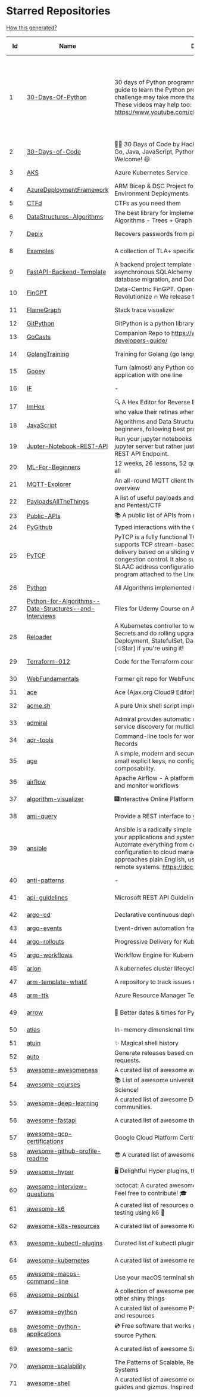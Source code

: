 # Starred Repositories  
[How this generated?](../master/USAGE.md)  
  
| Id 			| Name			| Description | Star Counts | Topics/Tags   | Last Updated 	|  
| ----------- | ----------- 	| ----------- | ----------- | ----------- 	| -----------   |  
|1|[30-Days-Of-Python](https://github.com/Asabeneh/30-Days-Of-Python.git)|30 days of Python programming challenge is a step-by-step guide to learn the Python programming language in 30 days. This challenge may take more than100 days, follow your own pace.  These videos may help too: https://www.youtube.com/channel/UC7PNRuno1rzYPb1xLa4yktw|26192|30-days-of-python, python, flask, github, heroku, matplotlib, mongodb, numpy, pandas, python3|8-7-2023|  
|2|[30-Days-of-Code](https://github.com/xeoneux/30-Days-of-Code.git)|👨‍💻 30 Days of Code by HackerRank Solutions in C, C++, C#, F#, Go, Java, JavaScript, Python, Ruby, Swift & TypeScript. PRs Welcome! 😄|892||17-8-2022|  
|3|[AKS](https://github.com/Azure/AKS.git)|Azure Kubernetes Service|1818||13-9-2023|  
|4|[AzureDeploymentFramework](https://github.com/brwilkinson/AzureDeploymentFramework.git)|ARM Bicep & DSC Project for Azure Infrastructure and App Environment Deployments.|123||21-7-2023|  
|5|[CTFd](https://github.com/CTFd/CTFd.git)|CTFs as you need them|4883|||  
|6|[DataStructures-Algorithms](https://github.com/rachitiitr/DataStructures-Algorithms.git)|The best library for implementation of all Data Structures and Algorithms - Trees + Graph Algorithms too!|2579||13-6-2021|  
|7|[Depix](https://github.com/spipm/Depix.git)|Recovers passwords from pixelized screenshots|24455||17-5-2023|  
|8|[Examples](https://github.com/tlaplus/Examples.git)|A collection of TLA+ specifications of varying complexities|1137||6-9-2023|  
|9|[FastAPI-Backend-Template](https://github.com/Aeternalis-Ingenium/FastAPI-Backend-Template.git)|A backend project template with FastAPI, PostgreSQL with asynchronous SQLAlchemy 2.0, Alembic for asynchronous database migration, and Docker.|434||8-8-2023|  
|10|[FinGPT](https://github.com/AI4Finance-Foundation/FinGPT.git)|Data-Centric FinGPT.  Open-source for open finance!  Revolutionize 🔥    We release the trained model on HuggingFace.|8464||17-9-2023|  
|11|[FlameGraph](https://github.com/brendangregg/FlameGraph.git)|Stack trace visualizer|15290||18-9-2022|  
|12|[GitPython](https://github.com/gitpython-developers/GitPython.git)|GitPython is a python library used to interact with Git repositories.|4073|||  
|13|[GoCasts](https://github.com/StephenGrider/GoCasts.git)|Companion Repo to https://www.udemy.com/go-the-complete-developers-guide/|2009||25-8-2017|  
|14|[GolangTraining](https://github.com/GoesToEleven/GolangTraining.git)|Training for Golang (go language)|9195||28-8-2023|  
|15|[Gooey](https://github.com/chriskiehl/Gooey.git)|Turn (almost) any Python command line program into a full GUI application with one line|17835|||  
|16|[IF](https://github.com/deep-floyd/IF.git)|-|7107||2-6-2023|  
|17|[ImHex](https://github.com/WerWolv/ImHex.git)|🔍 A Hex Editor for Reverse Engineers, Programmers and people who value their retinas when working at 3 AM.|29993||16-9-2023|  
|18|[JavaScript](https://github.com/TheAlgorithms/JavaScript.git)|Algorithms and Data Structures implemented in JavaScript for beginners, following best practices.|27878|||  
|19|[Jupter-Notebook-REST-API](https://github.com/Invictify/Jupter-Notebook-REST-API.git)|Run your jupyter notebooks as a REST API endpoint. This isn't a jupyter server but rather just a way to run your notebooks as a REST API Endpoint.|70||31-3-2020|  
|20|[ML-For-Beginners](https://github.com/microsoft/ML-For-Beginners.git)|12 weeks, 26 lessons, 52 quizzes, classic Machine Learning for all|53552||10-7-2023|  
|21|[MQTT-Explorer](https://github.com/thomasnordquist/MQTT-Explorer.git)|An all-round MQTT client that provides a structured topic overview|2473||27-2-2022|  
|22|[PayloadsAllTheThings](https://github.com/swisskyrepo/PayloadsAllTheThings.git)|A list of useful payloads and bypass for Web Application Security and Pentest/CTF|50618|||  
|23|[Public-APIs](https://github.com/n0shake/Public-APIs.git)|📚 A public list of APIs from round the web.|20182|||  
|24|[PyGithub](https://github.com/PyGithub/PyGithub.git)|Typed interactions with the GitHub API v3|6256|||  
|25|[PyTCP](https://github.com/ccie18643/PyTCP.git)|PyTCP is a fully functional TCP/IP stack written in Python. It supports TCP stream-based transport with reliable packet delivery based on a sliding window mechanism and basic congestion control. It also supports IPv6/ICMPv6 protocols with SLAAC address configuration. It operates as a user space program attached to the Linux TAP interface.|304|||  
|26|[Python](https://github.com/TheAlgorithms/Python.git)|All Algorithms implemented in Python|168892||16-9-2023|  
|27|[Python-for-Algorithms--Data-Structures--and-Interviews](https://github.com/jmportilla/Python-for-Algorithms--Data-Structures--and-Interviews.git)|Files for Udemy Course on Algorithms and Data Structures|2349|||  
|28|[Reloader](https://github.com/stakater/Reloader.git)|A Kubernetes controller to watch changes in ConfigMap and Secrets and do rolling upgrades on Pods with their associated Deployment, StatefulSet, DaemonSet and DeploymentConfig – [✩Star] if you're using it!|5685||6-9-2023|  
|29|[Terraform-012](https://github.com/addamstj/Terraform-012.git)|Code for the Terraform course|111||6-7-2020|  
|30|[WebFundamentals](https://github.com/google/WebFundamentals.git)|Former git repo for WebFundamentals on developers.google.com|13845||10-8-2022|  
|31|[ace](https://github.com/ajaxorg/ace.git)|Ace (Ajax.org Cloud9 Editor)|25927|||  
|32|[acme.sh](https://github.com/acmesh-official/acme.sh.git)|A pure Unix shell script implementing ACME client protocol|33131||2-9-2023|  
|33|[admiral](https://github.com/istio-ecosystem/admiral.git)|Admiral provides automatic configuration generation, syncing and service discovery for multicluster Istio service mesh|526||8-5-2023|  
|34|[adr-tools](https://github.com/npryce/adr-tools.git)|Command-line tools for working with Architecture Decision Records|4075|||  
|35|[age](https://github.com/FiloSottile/age.git)|A simple, modern and secure encryption tool (and Go library) with small explicit keys, no config options, and UNIX-style composability.|14059||7-8-2023|  
|36|[airflow](https://github.com/apache/airflow.git)|Apache Airflow - A platform to programmatically author, schedule, and monitor workflows|31732||19-9-2023|  
|37|[algorithm-visualizer](https://github.com/algorithm-visualizer/algorithm-visualizer.git)|:fireworks:Interactive Online Platform that Visualizes Algorithms from Code|44301||13-4-2022|  
|38|[ami-query](https://github.com/intuit/ami-query.git)|Provide a REST interface to your organization's AMIs|39||31-8-2020|  
|39|[ansible](https://github.com/ansible/ansible.git)|Ansible is a radically simple IT automation platform that makes your applications and systems easier to deploy and maintain. Automate everything from code deployment to network configuration to cloud management, in a language that approaches plain English, using SSH, with no agents to install on remote systems. https://docs.ansible.com.|58577|||  
|40|[anti-patterns](https://github.com/tonybaloney/anti-patterns.git)|-|151||15-7-2022|  
|41|[api-guidelines](https://github.com/microsoft/api-guidelines.git)|Microsoft REST API Guidelines|21818||13-9-2023|  
|42|[argo-cd](https://github.com/argoproj/argo-cd.git)|Declarative continuous deployment for Kubernetes.|14098||19-9-2023|  
|43|[argo-events](https://github.com/argoproj/argo-events.git)|Event-driven automation framework|2076|||  
|44|[argo-rollouts](https://github.com/argoproj/argo-rollouts.git)|Progressive Delivery for Kubernetes|2228||14-9-2023|  
|45|[argo-workflows](https://github.com/argoproj/argo-workflows.git)|Workflow Engine for Kubernetes|13438|||  
|46|[arlon](https://github.com/arlonproj/arlon.git)|A kubernetes cluster lifecycle management and configuration tool|121||19-9-2023|  
|47|[arm-template-whatif](https://github.com/Azure/arm-template-whatif.git)|A repository to track issues related to what-if noise suppression|79|||  
|48|[arm-ttk](https://github.com/Azure/arm-ttk.git)|Azure Resource Manager Template Toolkit|402||28-7-2023|  
|49|[arrow](https://github.com/arrow-py/arrow.git)|🏹 Better dates & times for Python|8365||12-9-2023|  
|50|[atlas](https://github.com/Netflix/atlas.git)|In-memory dimensional time series database.|3331||18-9-2023|  
|51|[atuin](https://github.com/atuinsh/atuin.git)|✨ Magical shell history|11518|||  
|52|[auto](https://github.com/intuit/auto.git)|Generate releases based on semantic version labels on pull requests.|2080||10-9-2023|  
|53|[awesome-awesomeness](https://github.com/bayandin/awesome-awesomeness.git)|A curated list of awesome awesomeness|30578|||  
|54|[awesome-courses](https://github.com/prakhar1989/awesome-courses.git)|:books: List of awesome university courses for learning Computer Science!|49210||12-11-2022|  
|55|[awesome-deep-learning](https://github.com/ChristosChristofidis/awesome-deep-learning.git)|A curated list of awesome Deep Learning tutorials, projects and communities.|21584|||  
|56|[awesome-fastapi](https://github.com/mjhea0/awesome-fastapi.git)|A curated list of awesome things related to FastAPI|6345||11-8-2023|  
|57|[awesome-gcp-certifications](https://github.com/sathishvj/awesome-gcp-certifications.git)|Google Cloud Platform Certification resources.|3535||16-6-2023|  
|58|[awesome-github-profile-readme](https://github.com/abhisheknaiidu/awesome-github-profile-readme.git)|😎 A curated list of awesome GitHub Profile READMEs 📝|19510||9-10-2022|  
|59|[awesome-hyper](https://github.com/bnb/awesome-hyper.git)|🖥 Delightful Hyper plugins, themes, and resources|10388||13-7-2021|  
|60|[awesome-interview-questions](https://github.com/DopplerHQ/awesome-interview-questions.git)|:octocat: A curated awesome list of lists of interview questions. Feel free to contribute! :mortar_board: |57458|||  
|61|[awesome-k6](https://github.com/grafana/awesome-k6.git)|A curated list of resources on automated load- and performance testing using k6 🗻|432||24-4-2023|  
|62|[awesome-k8s-resources](https://github.com/tomhuang12/awesome-k8s-resources.git)|A curated list of awesome Kubernetes tools and resources.|2638||5-7-2023|  
|63|[awesome-kubectl-plugins](https://github.com/ishantanu/awesome-kubectl-plugins.git)|Curated list of kubectl plugins|798||15-2-2023|  
|64|[awesome-kubernetes](https://github.com/nubenetes/awesome-kubernetes.git)|A curated list of awesome references collected since 2018.|543||1-5-2023|  
|65|[awesome-macos-command-line](https://github.com/herrbischoff/awesome-macos-command-line.git)|Use your macOS terminal shell to do awesome things.|27816|||  
|66|[awesome-pentest](https://github.com/enaqx/awesome-pentest.git)|A collection of awesome penetration testing resources, tools and other shiny things|19203|||  
|67|[awesome-python](https://github.com/vinta/awesome-python.git)|A curated list of awesome Python frameworks, libraries, software and resources|181115||13-7-2023|  
|68|[awesome-python-applications](https://github.com/mahmoud/awesome-python-applications.git)|💿 Free software that works great, and also happens to be open-source Python. |14808||31-3-2023|  
|69|[awesome-sanic](https://github.com/mekicha/awesome-sanic.git)|A curated list of awesome Sanic resources and extensions|703||9-5-2023|  
|70|[awesome-scalability](https://github.com/binhnguyennus/awesome-scalability.git)|The Patterns of Scalable, Reliable, and Performant Large-Scale Systems|48370||14-9-2023|  
|71|[awesome-shell](https://github.com/alebcay/awesome-shell.git)|A curated list of awesome command-line frameworks, toolkits, guides and gizmos. Inspired by awesome-php.|28528|||  
|72|[awesome-sre](https://github.com/dastergon/awesome-sre.git)|A curated list of Site Reliability and Production Engineering resources.|10472|site-reliability-engineering, production, availability, monitoring, post-mortem, reliability-engineering, capacity-planning, service-level-agreement, scalability, reliability, alerting, on-call, site-reliability, postmortem, incident-response, sre, awesome, awesome-list, devops, list|8-10-2022|  
|73|[awesome-vscode](https://github.com/viatsko/awesome-vscode.git)|🎨 A curated list of delightful VS Code packages and resources.|23087|||  
|74|[awless](https://github.com/wallix/awless.git)|A Mighty CLI for AWS|4938||10-12-2018|  
|75|[aws-cdk](https://github.com/aws/aws-cdk.git)|The AWS Cloud Development Kit is a framework for defining cloud infrastructure in code|10588||19-9-2023|  
|76|[aws-cdk-examples](https://github.com/aws-samples/aws-cdk-examples.git)|Example projects using the AWS CDK|4385||1-9-2023|  
|77|[aws-cli](https://github.com/aws/aws-cli.git)|Universal Command Line Interface for Amazon Web Services|14276|||  
|78|[aws-cloudformation-user-guide](https://github.com/awsdocs/aws-cloudformation-user-guide.git)|The open source version of the AWS CloudFormation User Guide|757||11-9-2023|  
|79|[aws-eks-best-practices](https://github.com/aws/aws-eks-best-practices.git)|A best practices guide for day 2 operations, including operational excellence, security, reliability, performance efficiency, and cost optimization.|1611||15-9-2023|  
|80|[aws-eks-kubernetes-masterclass](https://github.com/stacksimplify/aws-eks-kubernetes-masterclass.git)|AWS EKS Kubernetes - Masterclass   DevOps, Microservices|984||1-5-2023|  
|81|[aws-load-balancer-controller](https://github.com/kubernetes-sigs/aws-load-balancer-controller.git)|A Kubernetes controller for Elastic Load Balancers|3528||19-9-2023|  
|82|[azure-cli](https://github.com/Azure/azure-cli.git)|Azure Command-Line Interface|3691||19-9-2023|  
|83|[azure-docs-bicep-samples](https://github.com/Azure/azure-docs-bicep-samples.git)|-|56|||  
|84|[azure-functions-host](https://github.com/Azure/azure-functions-host.git)|The host/runtime that powers Azure Functions|1866||18-9-2023|  
|85|[azure-powershell](https://github.com/Azure/azure-powershell.git)|Microsoft Azure PowerShell|3796||19-9-2023|  
|86|[azure-quickstart-templates](https://github.com/Azure/azure-quickstart-templates.git)|Azure Quickstart Templates|13175||18-9-2023|  
|87|[azure-sdk-for-python](https://github.com/Azure/azure-sdk-for-python.git)|This repository is for active development of the Azure SDK for Python. For consumers of the SDK we recommend visiting our public developer docs at https://docs.microsoft.com/python/azure/ or our versioned developer docs at https://azure.github.io/azure-sdk-for-python. |3822||19-9-2023|  
|88|[azure4everyone-samples](https://github.com/MarczakIO/azure4everyone-samples.git)|-|234||12-2-2022|  
|89|[backstage](https://github.com/backstage/backstage.git)|Backstage is an open platform for building developer portals|23236||19-9-2023|  
|90|[badges](https://github.com/Naereen/badges.git)|:pencil: Markdown code for lots of small badges :ribbon: :pushpin: (shields.io, forthebadge.com etc) :sunglasses:. Contributions are welcome! Please add yours!|3995||29-5-2023|  
|91|[bat](https://github.com/sharkdp/bat.git)|A cat(1) clone with wings.|42970||14-9-2023|  
|92|[bcc](https://github.com/iovisor/bcc.git)|BCC - Tools for BPF-based Linux IO analysis, networking, monitoring, and more|17980|||  
|93|[behave](https://github.com/behave/behave.git)|BDD, Python style.|2940|||  
|94|[benten](https://github.com/intuit/benten.git)|Chatbot Development Framework (with Slack integration for Jira and Jenkins)|132||31-3-2021|  
|95|[black](https://github.com/psf/black.git)|The uncompromising Python code formatter|33579|||  
|96|[blackfriday](https://github.com/russross/blackfriday.git)|Blackfriday: a markdown processor for Go|5223||27-10-2020|  
|97|[blockly](https://github.com/google/blockly.git)|The web-based visual programming editor.|11548||19-9-2023|  
|98|[bokeh](https://github.com/bokeh/bokeh.git)|Interactive Data Visualization in the browser, from  Python|17941|||  
|99|[boulder](https://github.com/letsencrypt/boulder.git)|An ACME-based certificate authority, written in Go. |4753||18-9-2023|  
|100|[boundary](https://github.com/hashicorp/boundary.git)|Boundary enables identity-based access management for dynamic infrastructure. |3676||17-9-2023|  
|101|[brackets](https://github.com/adobe/brackets.git)|An open source code editor for the web, written in JavaScript, HTML and CSS.|33385||18-3-2021|  
|102|[brooklin](https://github.com/linkedin/brooklin.git)|An extensible distributed system for reliable nearline data streaming at scale|849||29-8-2023|  
|103|[brotli](https://github.com/google/brotli.git)|Brotli compression format|12520||19-9-2023|  
|104|[caddy](https://github.com/caddyserver/caddy.git)|Fast and extensible multi-platform HTTP/1-2-3 web server with automatic HTTPS|49755||16-9-2023|  
|105|[cdk8s](https://github.com/cdk8s-team/cdk8s.git)|Define Kubernetes native apps and abstractions using object-oriented programming|3808||19-9-2023|  
|106|[cdnjs](https://github.com/cdnjs/cdnjs.git)|🤖 CDN assets - The #1 free and open source CDN built to make life easier for developers.|9969||19-9-2023|  
|107|[cello](https://github.com/cello-proj/cello.git)|Run infrastructure as code (IaC) software tools including CDK, Terraform and Cloud Formation via GitOps.|264|||  
|108|[cert-manager](https://github.com/cert-manager/cert-manager.git)|Automatically provision and manage TLS certificates in Kubernetes|10706|||  
|109|[chalice](https://github.com/aws/chalice.git)|Python Serverless Microframework for AWS|9982||8-6-2023|  
|110|[chaos-mesh](https://github.com/chaos-mesh/chaos-mesh.git)|A Chaos Engineering Platform for Kubernetes.|5942||17-9-2023|  
|111|[chaosmonkey](https://github.com/Netflix/chaosmonkey.git)|Chaos Monkey is a resiliency tool that helps applications tolerate random instance failures.|13855|||  
|112|[chartmuseum](https://github.com/helm/chartmuseum.git)|helm chart repository server|3299||19-9-2023|  
|113|[cheat.sh](https://github.com/chubin/cheat.sh.git)|the only cheat sheet you need|36010|||  
|114|[cli](https://github.com/snyk/cli.git)|Snyk CLI scans and monitors your projects for security vulnerabilities.|4562||19-9-2023|  
|115|[cli](https://github.com/cli/cli.git)|GitHub’s official command line tool|33270|||  
|116|[cli-spinners](https://github.com/sindresorhus/cli-spinners.git)|Spinners for use in the terminal|2265||13-9-2023|  
|117|[cli53](https://github.com/barnybug/cli53.git)|Command line tool for Amazon Route 53|1905||24-2-2023|  
|118|[click](https://github.com/pallets/click.git)|Python composable command line interface toolkit|14283|||  
|119|[cloud-custodian](https://github.com/cloud-custodian/cloud-custodian.git)|Rules engine for cloud security, cost optimization, and governance, DSL in yaml for policies to query, filter, and take actions on resources|4938||18-9-2023|  
|120|[cluster-api](https://github.com/kubernetes-sigs/cluster-api.git)|Home for Cluster API, a subproject of sig-cluster-lifecycle|3077||19-9-2023|  
|121|[codebytere.github.io](https://github.com/codebytere/codebytere.github.io.git)|personal website|494||1-3-2023|  
|122|[codesearch](https://github.com/google/codesearch.git)|Fast, indexed regexp search over large file trees|3427||29-3-2020|  
|123|[coding-interview-university](https://github.com/jwasham/coding-interview-university.git)|A complete computer science study plan to become a software engineer.|265100|||  
|124|[confd](https://github.com/kelseyhightower/confd.git)|Manage local application configuration files using templates and data from etcd or consul|8174||28-9-2022|  
|125|[consul](https://github.com/hashicorp/consul.git)|Consul is a distributed, highly available, and data center aware solution to connect and configure applications across dynamic, distributed infrastructure.|26916||19-9-2023|  
|126|[crouton](https://github.com/dnschneid/crouton.git)|Chromium OS Universal Chroot Environment|8412||27-11-2022|  
|127|[cruise-control](https://github.com/linkedin/cruise-control.git)|Cruise-control is the first of its kind to fully automate the dynamic workload rebalance and self-healing of a Kafka cluster. It provides great value to Kafka users by simplifying the operation of Kafka clusters.|2527||8-9-2023|  
|128|[curl](https://github.com/curl/curl.git)|A command line tool and library for transferring data with URL syntax, supporting DICT, FILE, FTP, FTPS, GOPHER, GOPHERS, HTTP, HTTPS, IMAP, IMAPS, LDAP, LDAPS, MQTT, POP3, POP3S, RTMP, RTMPS, RTSP, SCP, SFTP, SMB, SMBS, SMTP, SMTPS, TELNET, TFTP, WS and WSS. libcurl offers a myriad of powerful features|31238||19-9-2023|  
|129|[datamodel-code-generator](https://github.com/koxudaxi/datamodel-code-generator.git)|Pydantic model and dataclasses.dataclass generator for easy conversion of JSON, OpenAPI, JSON Schema, and YAML data sources.|1831||15-9-2023|  
|130|[deepdiff](https://github.com/seperman/deepdiff.git)|DeepDiff: Deep Difference and search of any Python object/data. DeepHash: Hash of any object based on its contents. Delta: Use deltas to reconstruct objects by adding deltas together.|1745|||  
|131|[design-patterns-for-humans](https://github.com/kamranahmedse/design-patterns-for-humans.git)|An ultra-simplified explanation to design patterns|41868||17-5-2023|  
|132|[devops-exercises](https://github.com/bregman-arie/devops-exercises.git)|Linux, Jenkins, AWS, SRE, Prometheus, Docker, Python, Ansible, Git, Kubernetes, Terraform, OpenStack, SQL, NoSQL, Azure, GCP, DNS, Elastic, Network, Virtualization. DevOps Interview Questions|58066||24-8-2023|  
|133|[diagrams](https://github.com/mingrammer/diagrams.git)|:art: Diagram as Code for prototyping cloud system architectures|31499||22-5-2023|  
|134|[discourse](https://github.com/discourse/discourse.git)|A platform for community discussion. Free, open, simple.|38777||18-9-2023|  
|135|[django](https://github.com/django/django.git)|The Web framework for perfectionists with deadlines.|73110||19-9-2023|  
|136|[django-health-check](https://github.com/revsys/django-health-check.git)|a pluggable app that runs a full check on the deployment, using a number of plugins to check e.g. database, queue server, celery processes, etc.|1055||5-6-2023|  
|137|[dns](https://github.com/miekg/dns.git)|DNS library in Go|7198||19-9-2023|  
|138|[dnscontrol](https://github.com/StackExchange/dnscontrol.git)|Synchronize your DNS to multiple providers from a simple DSL|2746|||  
|139|[dnslib](https://github.com/paulc/dnslib.git)|A Python library to encode/decode DNS wire-format packets |271||28-10-2022|  
|140|[dnsperf](https://github.com/cobblau/dnsperf.git)|A DNS performance tool.|208||14-10-2017|  
|141|[docker-development-youtube-series](https://github.com/marcel-dempers/docker-development-youtube-series.git)|-|4500||21-8-2023|  
|142|[dockerfiles](https://github.com/jessfraz/dockerfiles.git)|Various Dockerfiles I use on the desktop and on servers.|13266||27-3-2021|  
|143|[doitlive](https://github.com/sloria/doitlive.git)|Because sometimes you need to do it live|3324||14-8-2022|  
|144|[dokku](https://github.com/dokku/dokku.git)|A docker-powered PaaS that helps you build and manage the lifecycle of applications|24965||17-9-2023|  
|145|[dotfiles](https://github.com/bbkane/dotfiles.git)|Configs for apps I care about|29||10-8-2023|  
|146|[draft-classic](https://github.com/Azure/draft-classic.git)|A tool for developers to create cloud-native applications on Kubernetes.|3934||26-2-2020|  
|147|[drawio](https://github.com/jgraph/drawio.git)|draw.io is a JavaScript, client-side editor for general diagramming and whiteboarding|35920|||  
|148|[driftctl](https://github.com/snyk/driftctl.git)|Detect, track and alert on infrastructure drift|2299||12-7-2023|  
|149|[eBPF-Package-Repository](https://github.com/l3af-project/eBPF-Package-Repository.git)|eBPF Programs|45|||  
|150|[ecs-refarch-service-discovery](https://github.com/awslabs/ecs-refarch-service-discovery.git)|An EC2 Container Service Reference Architecture for providing Service Discovery to containers using CloudWatch Events, Lambda and Route 53 private hosted zones. |444||25-7-2016|  
|151|[eks-anywhere](https://github.com/aws/eks-anywhere.git)|Run Amazon EKS on your own infrastructure 🚀|1826||19-9-2023|  
|152|[eks-node-viewer](https://github.com/awslabs/eks-node-viewer.git)|EKS Node Viewer|757|||  
|153|[emissary](https://github.com/emissary-ingress/emissary.git)|open source Kubernetes-native API gateway for microservices built on the Envoy Proxy|4148||18-9-2023|  
|154|[eng-practices](https://github.com/google/eng-practices.git)|Google's Engineering Practices documentation|19418||17-7-2023|  
|155|[engineering-blogs](https://github.com/kilimchoi/engineering-blogs.git)|A curated list of engineering blogs|25050|||  
|156|[envoy](https://github.com/envoyproxy/envoy.git)|Cloud-native high-performance edge/middle/service proxy|22731||19-9-2023|  
|157|[eruda](https://github.com/liriliri/eruda.git)|Console for mobile browsers|16137||18-7-2023|  
|158|[every-programmer-should-know](https://github.com/mtdvio/every-programmer-should-know.git)|A collection of (mostly) technical things every software developer should know about|72951|||  
|159|[ewd998](https://github.com/tlaplus-workshops/ewd998.git)|Distributed termination detection on a ring, due to Shmuel Safra:|41||21-7-2023|  
|160|[excalidraw](https://github.com/excalidraw/excalidraw.git)|Virtual whiteboard for sketching hand-drawn like diagrams|54963|||  
|161|[face_recognition](https://github.com/ageitgey/face_recognition.git)|The world's simplest facial recognition api for Python and the command line|49349|||  
|162|[faker](https://github.com/joke2k/faker.git)|Faker is a Python package that generates fake data for you.|16264||11-9-2023|  
|163|[falcon](https://github.com/falconry/falcon.git)|The no-magic web data plane API and microservices framework for Python developers, with a focus on reliability, correctness, and performance at scale.|9261||21-8-2023|  
|164|[fastapi](https://github.com/tiangolo/fastapi.git)|FastAPI framework, high performance, easy to learn, fast to code, ready for production|62669||15-9-2023|  
|165|[fastapi-cache](https://github.com/long2ice/fastapi-cache.git)|fastapi-cache is a tool to cache fastapi response and function result, with backends support redis and memcached.|831||18-9-2023|  
|166|[fastapi-code-generator](https://github.com/koxudaxi/fastapi-code-generator.git)|This code generator creates FastAPI app from an openapi file.|783||7-9-2023|  
|167|[fastapi-jwt](https://github.com/testdrivenio/fastapi-jwt.git)|secure a FastAPI app by enabling authentication using JSON Web Tokens (JWTs)|93||31-1-2023|  
|168|[fastapi-mvc](https://github.com/fastapi-mvc/fastapi-mvc.git)|Developer productivity tool for making high-quality FastAPI production-ready APIs.|467||18-9-2023|  
|169|[fastapi-utils](https://github.com/dmontagu/fastapi-utils.git)|Reusable utilities for FastAPI|1537|||  
|170|[fastapi-versioning](https://github.com/DeanWay/fastapi-versioning.git)|api versioning for fastapi web applications|549||24-8-2021|  
|171|[fastapi_client](https://github.com/dmontagu/fastapi_client.git)|FastAPI client generator|315||11-2-2021|  
|172|[fastapi_profiler](https://github.com/sunhailin-Leo/fastapi_profiler.git)|A FastAPI Middleware of joerick/pyinstrument to check your service performance.|146||5-5-2023|  
|173|[fd](https://github.com/sharkdp/fd.git)|A simple, fast and user-friendly alternative to 'find'|28856|||  
|174|[first-contributions](https://github.com/firstcontributions/first-contributions.git)|🚀✨ Help beginners to contribute to open source projects|37714|||  
|175|[fish-shell](https://github.com/fish-shell/fish-shell.git)|The user-friendly command line shell.|22265|||  
|176|[flamethrower](https://github.com/DNS-OARC/flamethrower.git)|a DNS performance and functional testing utility supporting UDP, TCP, DoT and DoH (by @ns1labs)|293||7-12-2022|  
|177|[flasgger](https://github.com/flasgger/flasgger.git)|Easy OpenAPI specs and Swagger UI for your Flask API|3352|||  
|178|[flask](https://github.com/pallets/flask.git)|The Python micro framework for building web applications.|64181||5-9-2023|  
|179|[flask-caching](https://github.com/pallets-eco/flask-caching.git)|A caching extension for Flask|825||28-4-2023|  
|180|[flask-celery-example](https://github.com/miguelgrinberg/flask-celery-example.git)|This repository contains the example code for my blog article Using Celery with Flask.|1153||12-9-2021|  
|181|[flask-swagger-ui](https://github.com/sveint/flask-swagger-ui.git)|Swagger UI blueprint for flask|165||24-5-2022|  
|182|[flower](https://github.com/mher/flower.git)|Real-time monitor and web admin for Celery distributed task queue|5858||18-9-2023|  
|183|[forcediphttpsadapter](https://github.com/Roadmaster/forcediphttpsadapter.git)|A requests TransportAdapter allowing to force a specific IP for HTTPS connections.|52||11-8-2023|  
|184|[fortio](https://github.com/fortio/fortio.git)|Fortio load testing library, command line tool, advanced echo server and web UI in go (golang). Allows to specify a set query-per-second load and record latency histograms and other useful stats.|3018||14-9-2023|  
|185|[fortio-operator](https://github.com/verfio/fortio-operator.git)|Load Testing Operator within the Kubernetes cluster and outside of it.|36||18-3-2019|  
|186|[free-for-dev](https://github.com/ripienaar/free-for-dev.git)|A list of SaaS, PaaS and IaaS offerings that have free tiers of interest to devops and infradev|73393||19-9-2023|  
|187|[game_control](https://github.com/ChoudharyChanchal/game_control.git)|-|738||19-7-2020|  
|188|[gcsfuse](https://github.com/GoogleCloudPlatform/gcsfuse.git)|A user-space file system for interacting with Google Cloud Storage|1881||14-9-2023|  
|189|[gitbook](https://github.com/GitbookIO/gitbook.git)|📝 Modern documentation format and toolchain using Git and Markdown|25816|||  
|190|[github-cheat-sheet](https://github.com/tiimgreen/github-cheat-sheet.git)|A list of cool features of Git and GitHub.|42452||28-5-2022|  
|191|[github-readme-stats](https://github.com/anuraghazra/github-readme-stats.git)|:zap: Dynamically generated stats for your github readmes|59131||19-9-2023|  
|192|[github1s](https://github.com/conwnet/github1s.git)|One second to read GitHub code with VS Code.|22209||28-8-2023|  
|193|[gitops-engine](https://github.com/argoproj/gitops-engine.git)|Democratizing GitOps|1564||6-9-2023|  
|194|[gloo](https://github.com/solo-io/gloo.git)|The Feature-rich, Kubernetes-native, Next-Generation API Gateway Built on Envoy|3873||18-9-2023|  
|195|[go-github](https://github.com/google/go-github.git)|Go library for accessing the GitHub v3 API|9667||18-9-2023|  
|196|[go-leetcode](https://github.com/austingebauer/go-leetcode.git)|A collection of 100+ popular LeetCode problems solved in Go.|1750||10-3-2021|  
|197|[go-metrics](https://github.com/rcrowley/go-metrics.git)|Go port of Coda Hale's Metrics library|3405|||  
|198|[go-spew](https://github.com/davecgh/go-spew.git)|Implements a deep pretty printer for Go data structures to aid in debugging|5709||30-8-2018|  
|199|[gobgp](https://github.com/osrg/gobgp.git)|BGP implemented in the Go Programming Language|3309||8-9-2023|  
|200|[golang-web-dev](https://github.com/GoesToEleven/golang-web-dev.git)|-|3226||13-12-2019|  
|201|[goldmark](https://github.com/yuin/goldmark.git)|:trophy: A markdown parser written in Go. Easy to extend, standard(CommonMark) compliant, well structured.|2891||15-8-2023|  
|202|[google-api-python-client](https://github.com/googleapis/google-api-python-client.git)|🐍 The official Python client library for Google's discovery based APIs.|6874||18-9-2023|  
|203|[google-cloud-python](https://github.com/googleapis/google-cloud-python.git)|Google Cloud Client Library for Python|4329||18-9-2023|  
|204|[google-maps-services-python](https://github.com/googlemaps/google-maps-services-python.git)|Python client library for Google Maps API Web Services|4088||27-1-2023|  
|205|[googlesre](https://github.com/google/googlesre.git)|-|141||23-7-2023|  
|206|[gotty](https://github.com/yudai/gotty.git)|Share your terminal as a web application|18032|||  
|207|[gotty](https://github.com/sorenisanerd/gotty.git)|Share your terminal as a web application|1844||28-7-2023|  
|208|[gping](https://github.com/orf/gping.git)|Ping, but with a graph|9334|||  
|209|[grafana](https://github.com/grafana/grafana.git)|The open and composable observability and data visualization platform. Visualize metrics, logs, and traces from multiple sources like Prometheus, Loki, Elasticsearch, InfluxDB, Postgres and many more. |57119|||  
|210|[grequests](https://github.com/spyoungtech/grequests.git)|Requests + Gevent = <3|4297||8-6-2023|  
|211|[greykite](https://github.com/linkedin/greykite.git)|A flexible, intuitive and fast forecasting library|1740||7-6-2023|  
|212|[grumpy](https://github.com/giantswarm/grumpy.git)|Kubernetes Validation Admission Controller example|24||24-7-2020|  
|213|[guacamole-server](https://github.com/apache/guacamole-server.git)|Mirror of Apache Guacamole Server|2627||13-9-2023|  
|214|[halo](https://github.com/manrajgrover/halo.git)|💫 Beautiful spinners for terminal, IPython and Jupyter|2769||9-11-2020|  
|215|[haproxy](https://github.com/haproxy/haproxy.git)|HAProxy Load Balancer's development branch (mirror of git.haproxy.org)|3988||15-9-2023|  
|216|[healthchecks](https://github.com/healthchecks/healthchecks.git)|Open-source cron job and background task monitoring service, written in Python & Django|6584||11-9-2023|  
|217|[helm](https://github.com/helm/helm.git)|The Kubernetes Package Manager|24936|||  
|218|[hey](https://github.com/rakyll/hey.git)|HTTP load generator, ApacheBench (ab) replacement|16246||23-3-2021|  
|219|[homebrew-cask](https://github.com/Homebrew/homebrew-cask.git)|🍻 A CLI workflow for the administration of macOS applications distributed as binaries|20175||19-9-2023|  
|220|[how-web-works](https://github.com/vasanthk/how-web-works.git)|What happens behind the scenes when we type www.google.com in a browser?|14931|||  
|221|[howdoi](https://github.com/gleitz/howdoi.git)|instant coding answers via the command line|10209||13-7-2023|  
|222|[htmlq](https://github.com/mgdm/htmlq.git)|Like jq, but for HTML.|6618||15-4-2023|  
|223|[http2smugl](https://github.com/neex/http2smugl.git)|-|493||27-2-2023|  
|224|[httptools](https://github.com/MagicStack/httptools.git)|Fast HTTP parser|1131||6-7-2023|  
|225|[hub](https://github.com/mislav/hub.git)|A command-line tool that makes git easier to use with GitHub.|22527|||  
|226|[hubot-slack](https://github.com/slackapi/hubot-slack.git)|Slack Developer Kit for Hubot|2299||25-10-2022|  
|227|[hugo-PaperMod](https://github.com/adityatelange/hugo-PaperMod.git)| A fast, clean, responsive Hugo theme.|7125||26-8-2023|  
|228|[hygieia](https://github.com/hygieia/hygieia.git)|CapitalOne  DevOps Dashboard|3763|||  
|229|[hyper](https://github.com/vercel/hyper.git)|A terminal built on web technologies|41499|||  
|230|[influxdb](https://github.com/influxdata/influxdb.git)|Scalable datastore for metrics, events, and real-time analytics|26093||30-6-2023|  
|231|[interactive-coding-challenges](https://github.com/donnemartin/interactive-coding-challenges.git)|120+ interactive Python coding interview challenges (algorithms and data structures).  Includes Anki flashcards.|27828|||  
|232|[interview](https://github.com/Olshansk/interview.git)|Everything you need to prepare for your technical interview|16679||8-5-2023|  
|233|[interview](https://github.com/mission-peace/interview.git)|Interview questions|10848||30-7-2018|  
|234|[ipvs](https://github.com/cloudflare/ipvs.git)|Package ipvs allows you to manage Linux IPVS services and destinations|112|||  
|235|[ipython](https://github.com/ipython/ipython.git)|Official repository for IPython itself. Other repos in the IPython organization contain things like the website, documentation builds, etc.|15922|||  
|236|[iris](https://github.com/linkedin/iris.git)|Iris is a highly configurable and flexible service for paging and messaging.|754||27-6-2022|  
|237|[iris](https://github.com/kataras/iris.git)|The fastest HTTP/2 Go Web Framework. New, modern and easy to learn. Fast development with Code you control. Unbeatable cost-performance ratio :rocket:|24346||8-9-2023|  
|238|[istio](https://github.com/istio/istio.git)|Connect, secure, control, and observe services.|33674|||  
|239|[ivy](https://github.com/unifyai/ivy.git)|The Unified AI Framework|13300||19-9-2023|  
|240|[javascript-algorithms](https://github.com/trekhleb/javascript-algorithms.git)|📝 Algorithms and data structures implemented in JavaScript with explanations and links to further readings|175362||21-7-2023|  
|241|[javascript-questions](https://github.com/lydiahallie/javascript-questions.git)|A long list of (advanced) JavaScript questions, and their explanations :sparkles:  |56124|||  
|242|[jedis](https://github.com/redis/jedis.git)|Redis Java client|11320||19-9-2023|  
|243|[jellyfin](https://github.com/jellyfin/jellyfin.git)|The Free Software Media System|24856|||  
|244|[jira](https://github.com/pycontribs/jira.git)|Python Jira library. Development chat available on https://matrix.to/#/#pycontribs:matrix.org|1807||7-9-2023|  
|245|[jira](https://github.com/go-jira/jira.git)|simple jira command line client in Go|2627||27-10-2022|  
|246|[jq](https://github.com/jqlang/jq.git)|Command-line JSON processor|26604|||  
|247|[jsii](https://github.com/aws/jsii.git)|jsii allows code in any language to naturally interact with JavaScript classes. It is the technology that enables the AWS Cloud Development Kit to deliver polyglot libraries from a single codebase!|2417|||  
|248|[jsonschema](https://github.com/python-jsonschema/jsonschema.git)|An implementation of the JSON Schema specification for Python|4240||12-9-2023|  
|249|[k2tf](https://github.com/sl1pm4t/k2tf.git)|Kubernetes YAML to Terraform HCL converter|1087||5-7-2023|  
|250|[k3s](https://github.com/k3s-io/k3s.git)|Lightweight Kubernetes|24477||8-9-2023|  
|251|[k6](https://github.com/grafana/k6.git)|A modern load testing tool, using Go and JavaScript - https://k6.io|21516|||  
|252|[k6-benchmarks](https://github.com/grafana/k6-benchmarks.git)|-|27||10-2-2023|  
|253|[k6-example-woocommerce](https://github.com/grafana/k6-example-woocommerce.git)|Example k6 scripts targeting a WooCommerce deployment|33||11-9-2023|  
|254|[k8s-conformance](https://github.com/cncf/k8s-conformance.git)|🧪CNCF K8s Conformance Working Group|791|||  
|255|[k8sgpt](https://github.com/k8sgpt-ai/k8sgpt.git)|Giving Kubernetes Superpowers to everyone|3233||19-9-2023|  
|256|[kafka-monitor](https://github.com/linkedin/kafka-monitor.git)|Xinfra Monitor monitors the availability of Kafka clusters by producing synthetic workloads using end-to-end pipelines to obtain derived vital statistics - E2E latency, service produce/consume availability, offsets commit availability & latency, message loss rate and more.|1979||22-3-2023|  
|257|[kapacitor](https://github.com/influxdata/kapacitor.git)|Open source framework for processing, monitoring, and alerting on time series data|2238|||  
|258|[kargo](https://github.com/akuity/kargo.git)|Application lifecycle orchestration|413||19-9-2023|  
|259|[katib](https://github.com/kubeflow/katib.git)|Repository for hyperparameter tuning|1365||7-9-2023|  
|260|[katran](https://github.com/facebookincubator/katran.git)|A high performance layer 4 load balancer|4251|||  
|261|[keras-yolo2](https://github.com/experiencor/keras-yolo2.git)|Easy training on custom dataset. Various backends (MobileNet and SqueezeNet) supported. A YOLO demo to detect raccoon run entirely in brower is accessible at https://git.io/vF7vI (not on Windows).|1726|||  
|262|[kind](https://github.com/kubernetes-sigs/kind.git)|Kubernetes IN Docker - local clusters for testing Kubernetes|12007|||  
|263|[kong](https://github.com/Kong/kong.git)|🦍 The Cloud-Native API Gateway |35921|||  
|264|[krew](https://github.com/kubernetes-sigs/krew.git)|📦 Find and install kubectl plugins|5790||9-8-2023|  
|265|[ksonnet](https://github.com/ksonnet/ksonnet.git)|A CLI-supported framework that streamlines writing and deployment of Kubernetes configurations to multiple clusters.|1164||5-2-2019|  
|266|[kube-capacity](https://github.com/robscott/kube-capacity.git)|A simple CLI that provides an overview of the resource requests, limits, and utilization in a Kubernetes cluster|1676||13-2-2023|  
|267|[kube2iam](https://github.com/jtblin/kube2iam.git)|kube2iam  provides different AWS IAM roles for pods running on Kubernetes|1917||1-12-2022|  
|268|[kubebuilder](https://github.com/kubernetes-sigs/kubebuilder.git)|Kubebuilder - SDK for building Kubernetes APIs using CRDs|6820|||  
|269|[kubectl-aliases](https://github.com/ahmetb/kubectl-aliases.git)|Programmatically generated handy kubectl aliases.|3063||5-4-2022|  
|270|[kubectl-cost](https://github.com/kubecost/kubectl-cost.git)|CLI for determining the cost of Kubernetes workloads|719||6-7-2023|  
|271|[kubectl-tree](https://github.com/ahmetb/kubectl-tree.git)|kubectl plugin to browse Kubernetes object hierarchies as a tree 🎄 (star the repo if you are using)|2651||26-7-2023|  
|272|[kubectx](https://github.com/ahmetb/kubectx.git)|Faster way to switch between clusters and namespaces in kubectl|15882||4-8-2023|  
|273|[kubernetes](https://github.com/kubernetes/kubernetes.git)|Production-Grade Container Scheduling and Management|101754||19-9-2023|  
|274|[kubernetes-external-secrets](https://github.com/external-secrets/kubernetes-external-secrets.git)|Integrate external secret management systems with Kubernetes|2594|||  
|275|[kubernetes-handbook](https://github.com/rootsongjc/kubernetes-handbook.git)|Kubernetes中文指南/云原生应用架构实战手册 -  https://jimmysong.io/kubernetes-handbook|10745||7-8-2023|  
|276|[kubernetes-the-hard-way](https://github.com/kelseyhightower/kubernetes-the-hard-way.git)|Bootstrap Kubernetes the hard way on Google Cloud Platform. No scripts.|36497||2-5-2021|  
|277|[kubeshark](https://github.com/kubeshark/kubeshark.git)|The API traffic analyzer for Kubernetes providing real-time K8s protocol-level visibility, capturing and monitoring all traffic and payloads going in, out and across containers, pods, nodes and clusters. Inspired by Wireshark, purposely built for Kubernetes|9542||16-9-2023|  
|278|[kubetools](https://github.com/collabnix/kubetools.git)|Kubetools - Curated List of Kubernetes Tools|1797||14-9-2023|  
|279|[kubewatch](https://github.com/vmware-archive/kubewatch.git)|Watch k8s events and trigger Handlers|2449||8-4-2022|  
|280|[kudu](https://github.com/projectkudu/kudu.git)|Kudu is the engine behind git/hg deployments, WebJobs, and various other features in Azure Web Sites. It can also run outside of Azure.|3071|||  
|281|[landscape](https://github.com/cncf/landscape.git)|🌄 The Cloud Native Interactive Landscape filters and sorts hundreds of projects and products, and shows details including GitHub stars, funding or market cap, first and last commits, contributor counts, headquarters location, and recent tweets.|8911||19-9-2023|  
|282|[learn-python](https://github.com/trekhleb/learn-python.git)|📚 Playground and cheatsheet for learning Python. Collection of Python scripts that are split by topics and contain code examples with explanations.|15080||21-7-2023|  
|283|[learn-python3](https://github.com/jerry-git/learn-python3.git)|Jupyter notebooks for teaching/learning Python 3|6002||25-4-2023|  
|284|[learn-regex](https://github.com/ziishaned/learn-regex.git)|Learn regex the easy way|44519|||  
|285|[learnopencv](https://github.com/spmallick/learnopencv.git)|Learn OpenCV  : C++ and Python Examples|19244|||  
|286|[leetcode](https://github.com/gouthampradhan/leetcode.git)|Leetcode solutions|3186|||  
|287|[lettuce-core](https://github.com/lettuce-io/lettuce-core.git)|Advanced Java Redis client for thread-safe sync, async, and reactive usage. Supports Cluster, Sentinel, Pipelining, and codecs.|5099|||  
|288|[leveldb](https://github.com/google/leveldb.git)|LevelDB is a fast key-value storage library written at Google that provides an ordered mapping from string keys to string values.|33548|||  
|289|[life](https://github.com/cheeaun/life.git)|Life - a timeline of important events in my life|2715||14-10-2018|  
|290|[linkedin-skill-assessments-quizzes](https://github.com/Ebazhanov/linkedin-skill-assessments-quizzes.git)|Full reference of LinkedIn answers 2023 for skill assessments (aws-lambda, rest-api, javascript, react, git, html, jquery, mongodb, java, Go, python, machine-learning, power-point) linkedin excel test lösungen, linkedin machine learning test LinkedIn test questions and answers |26407||19-9-2023|  
|291|[linux](https://github.com/torvalds/linux.git)|Linux kernel source tree|157705||18-9-2023|  
|292|[litestream](https://github.com/benbjohnson/litestream.git)|Streaming replication for SQLite.|8886|||  
|293|[litmus](https://github.com/litmuschaos/litmus.git)|Litmus helps  SREs and developers practice chaos engineering in a Cloud-native way. Chaos experiments are published at the ChaosHub  (https://hub.litmuschaos.io). Community notes is at https://hackmd.io/a4Zu_sH4TZGeih-xCimi3Q|3822|||  
|294|[localstack](https://github.com/localstack/localstack.git)|💻 A fully functional local AWS cloud stack. Develop and test your cloud & Serverless apps offline|48493||19-9-2023|  
|295|[locust](https://github.com/locustio/locust.git)|Write scalable load tests in plain Python 🚗💨|22146|||  
|296|[machine](https://github.com/docker/machine.git)|Machine management for a container-centric world|6593||2-9-2019|  
|297|[manage-fastapi](https://github.com/ycd/manage-fastapi.git)|:rocket: CLI tool for FastAPI. Generating new FastAPI projects & boilerplates made easy.    |1435||1-8-2023|  
|298|[managers-playbook](https://github.com/ksindi/managers-playbook.git)|:book: Heuristics for effective management|5208||23-4-2022|  
|299|[mangum](https://github.com/jordaneremieff/mangum.git)|AWS Lambda support for ASGI applications|1440||27-11-2022|  
|300|[mattermost](https://github.com/mattermost/mattermost.git)|Mattermost is an open source platform for secure collaboration across the entire software development lifecycle..|26288|||  
|301|[memtier_benchmark](https://github.com/RedisLabs/memtier_benchmark.git)|NoSQL Redis and Memcache traffic generation and benchmarking tool.|788||14-9-2023|  
|302|[metallb](https://github.com/metallb/metallb.git)|A network load-balancer implementation for Kubernetes using standard routing protocols|6087||13-9-2023|  
|303|[microservices-demo](https://github.com/GoogleCloudPlatform/microservices-demo.git)|Sample cloud-first application with 10 microservices showcasing Kubernetes, Istio, and gRPC.|14765||18-9-2023|  
|304|[microsoft-authentication-library-for-python](https://github.com/AzureAD/microsoft-authentication-library-for-python.git)|Microsoft Authentication Library (MSAL) for Python makes it easy to authenticate to Azure Active Directory. These documented APIs are stable https://msal-python.readthedocs.io. If you have questions but do not have a github account, ask your questions on Stackoverflow with tag "msal" + "python".|642||16-9-2023|  
|305|[minikube](https://github.com/kubernetes/minikube.git)|Run Kubernetes locally|27240||18-9-2023|  
|306|[minio](https://github.com/minio/minio.git)|High Performance Object Storage for AI|40832|||  
|307|[mito](https://github.com/mito-ds/mito.git)|The mitosheet package, trymito.io, and other public Mito code.|1897||18-9-2023|  
|308|[mkdocs-material](https://github.com/squidfunk/mkdocs-material.git)|Documentation that simply works|15436||19-9-2023|  
|309|[monkey](https://github.com/bouk/monkey.git)|Monkey patching in Go|3232||9-12-2019|  
|310|[moto](https://github.com/getmoto/moto.git)|A library that allows you to easily mock out tests based on AWS infrastructure.|7007||19-9-2023|  
|311|[mux](https://github.com/gorilla/mux.git)|Package gorilla/mux is a powerful HTTP router and URL matcher for building Go web servers with 🦍|19186||24-8-2023|  
|312|[my-mac](https://github.com/nikitavoloboev/my-mac.git)|Apps/tools I use on macOS|20003|||  
|313|[mycli](https://github.com/dbcli/mycli.git)|A Terminal Client for MySQL with AutoCompletion and Syntax Highlighting.|11023|||  
|314|[nativefier](https://github.com/nativefier/nativefier.git)|Make any web page a desktop application|34254||25-8-2023|  
|315|[netdata](https://github.com/netdata/netdata.git)|Monitor your servers, containers, and applications, in high-resolution and in real-time!|65107||19-9-2023|  
|316|[ngrok](https://github.com/inconshreveable/ngrok.git)|Introspected tunnels to localhost|23219|||  
|317|[nicstat](https://github.com/scotte/nicstat.git)|Fork of https://sourceforge.net/projects/nicstat/ to fix bugs|60||9-5-2018|  
|318|[novu](https://github.com/novuhq/novu.git)|The open-source notification infrastructure with fully functional embedded notification center|24412|||  
|319|[nprogress](https://github.com/rstacruz/nprogress.git)|For slim progress bars like on YouTube, Medium, etc|25562|||  
|320|[ntopng](https://github.com/ntop/ntopng.git)|Web-based Traffic and Security Network Traffic Monitoring|5512||19-9-2023|  
|321|[nuclei](https://github.com/projectdiscovery/nuclei.git)|Fast and customizable vulnerability scanner based on simple YAML based DSL.|14659||16-9-2023|  
|322|[octant](https://github.com/vmware-archive/octant.git)|Highly extensible platform for developers to better understand the complexity of Kubernetes clusters.|6263||19-1-2023|  
|323|[octodns](https://github.com/octodns/octodns.git)|Tools for managing DNS across multiple providers|2781||17-9-2023|  
|324|[og-aws](https://github.com/open-guides/og-aws.git)|📙 Amazon Web Services — a practical guide|34519|||  
|325|[ohmyzsh](https://github.com/ohmyzsh/ohmyzsh.git)|🙃   A delightful community-driven (with 2,100+ contributors) framework for managing your zsh configuration. Includes 300+ optional plugins (rails, git, macOS, hub, docker, homebrew, node, php, python, etc), 140+ themes to spice up your morning, and an auto-update tool so that makes it easy to keep up with the latest updates from the community.|162445||17-9-2023|  
|326|[onedev](https://github.com/theonedev/onedev.git)|Self-hosted Git Server with CI/CD and Kanban|11876||19-9-2023|  
|327|[opa](https://github.com/open-policy-agent/opa.git)|An open source, general-purpose policy engine.|8480||18-9-2023|  
|328|[openapi-generator](https://github.com/OpenAPITools/openapi-generator.git)|OpenAPI Generator allows generation of API client libraries (SDK generation), server stubs, documentation and configuration automatically given an OpenAPI Spec (v2, v3)|17610||19-9-2023|  
|329|[openapi-python-client](https://github.com/openapi-generators/openapi-python-client.git)|Generate modern Python clients from OpenAPI|823||18-9-2023|  
|330|[opencensus-python](https://github.com/census-instrumentation/opencensus-python.git)|A stats collection and distributed tracing framework|657|||  
|331|[opencost](https://github.com/opencost/opencost.git)|Cross-cloud cost allocation models for Kubernetes workloads|4090||18-9-2023|  
|332|[opencv](https://github.com/opencv/opencv.git)|Open Source Computer Vision Library|71230||19-9-2023|  
|333|[opencv-python](https://github.com/opencv/opencv-python.git)|Automated CI toolchain to produce precompiled opencv-python, opencv-python-headless, opencv-contrib-python and opencv-contrib-python-headless packages.|3723||9-8-2023|  
|334|[ora](https://github.com/sindresorhus/ora.git)|Elegant terminal spinner|8622||1-8-2023|  
|335|[osquery](https://github.com/osquery/osquery.git)|SQL powered operating system instrumentation, monitoring, and analytics.|20630|||  
|336|[pace](https://github.com/CodeByZach/pace.git)|Automatically add a progress bar to your site.|15601|||  
|337|[pendulum](https://github.com/sdispater/pendulum.git)|Python datetimes made easy|5646||17-8-2023|  
|338|[perf-tools](https://github.com/brendangregg/perf-tools.git)|Performance analysis tools based on Linux perf_events (aka perf) and ftrace|9241||14-1-2020|  
|339|[photography](https://github.com/rampatra/photography.git)|A free online portfolio website to showcase your photos.|757||6-5-2023|  
|340|[pi-hole](https://github.com/pi-hole/pi-hole.git)|A black hole for Internet advertisements|43400||10-9-2023|  
|341|[pinpoint](https://github.com/pinpoint-apm/pinpoint.git)|APM, (Application Performance Management) tool for large-scale distributed systems. |12981|||  
|342|[pipeline](https://github.com/tektoncd/pipeline.git)|A cloud-native Pipeline resource.|8004||18-9-2023|  
|343|[pipenv](https://github.com/pypa/pipenv.git)| Python Development Workflow for Humans.|24119||17-9-2023|  
|344|[ploomber](https://github.com/ploomber/ploomber.git)|The fastest ⚡️ way to build data pipelines. Develop iteratively, deploy anywhere. ☁️|3176||30-8-2023|  
|345|[pod-reaper](https://github.com/target/pod-reaper.git)|Rule based pod killing kubernetes controller|183||25-2-2023|  
|346|[pongo2](https://github.com/flosch/pongo2.git)|Django-syntax like template-engine for Go|2646||11-4-2023|  
|347|[portainer](https://github.com/portainer/portainer.git)|Making Docker and Kubernetes management easy.|26579||19-9-2023|  
|348|[practical-kubernetes-problems](https://github.com/kubernauts/practical-kubernetes-problems.git)|Used by our Practical Kubernetes Trainings.|333||31-12-2022|  
|349|[pre-commit-terraform](https://github.com/antonbabenko/pre-commit-terraform.git)|pre-commit git hooks to take care of Terraform configurations 🇺🇦|2634||15-9-2023|  
|350|[predictive-horizontal-pod-autoscaler](https://github.com/jthomperoo/predictive-horizontal-pod-autoscaler.git)|Horizontal Pod Autoscaler built with predictive abilities using statistical models|312||1-7-2023|  
|351|[professional-programming](https://github.com/charlax/professional-programming.git)|A collection of learning resources for curious software engineers|23835|||  
|352|[professional-services](https://github.com/GoogleCloudPlatform/professional-services.git)|Common solutions and tools developed by Google Cloud's Professional Services team. This repository and its contents are not an officially supported Google product.|2571||18-9-2023|  
|353|[profile-summary-for-github](https://github.com/tipsy/profile-summary-for-github.git)|Tool for visualizing GitHub profiles|19770||7-7-2023|  
|354|[project-based-learning](https://github.com/practical-tutorials/project-based-learning.git)|Curated list of project-based tutorials|116055|||  
|355|[project-layout](https://github.com/golang-standards/project-layout.git)|Standard Go Project Layout|41884||24-8-2023|  
|356|[projen](https://github.com/projen/projen.git)|A new generation of project generators|2162|||  
|357|[prometheus-fastapi-instrumentator](https://github.com/trallnag/prometheus-fastapi-instrumentator.git)|Instrument your FastAPI with Prometheus metrics.|628||21-7-2023|  
|358|[pulsar](https://github.com/apache/pulsar.git)|Apache Pulsar - distributed pub-sub messaging system|13116||19-9-2023|  
|359|[pulumi](https://github.com/pulumi/pulumi.git)|Pulumi - Infrastructure as Code in any programming language. Build infrastructure intuitively on any cloud using familiar languages 🚀|17553||19-9-2023|  
|360|[pyWhat](https://github.com/bee-san/pyWhat.git)|🐸   Identify anything. pyWhat easily lets you identify emails, IP addresses, and more. Feed it a .pcap file or some text and it'll tell you what it is! 🧙‍♀️|6074||16-5-2023|  
|361|[pycryptodome](https://github.com/Legrandin/pycryptodome.git)|A self-contained cryptographic library for Python|2469|||  
|362|[pycurl](https://github.com/pycurl/pycurl.git)|PycURL - Python interface to libcurl|1002||7-9-2023|  
|363|[pydantic](https://github.com/pydantic/pydantic.git)|Data validation using Python type hints|15714||18-9-2023|  
|364|[pyenv](https://github.com/pyenv/pyenv.git)|Simple Python version management|33359|||  
|365|[pygradle](https://github.com/linkedin/pygradle.git)|Using Gradle to build Python projects|573||3-3-2020|  
|366|[pyinotify](https://github.com/seb-m/pyinotify.git)|Monitoring filesystems events with inotify on Linux.|2260|||  
|367|[pyscript](https://github.com/pyscript/pyscript.git)|Home Page: https://pyscript.net  Examples: https://pyscript.net/examples|17030|||  
|368|[pytest](https://github.com/pytest-dev/pytest.git)|The pytest framework makes it easy to write small tests, yet scales to support complex functional testing|10603||19-9-2023|  
|369|[python-cheatsheet](https://github.com/gto76/python-cheatsheet.git)|Comprehensive Python Cheatsheet|33376|||  
|370|[python-concurrency](https://github.com/volker48/python-concurrency.git)|Code examples from my toptal engineering blog article|150||1-3-2021|  
|371|[python-container](https://github.com/googleapis/python-container.git)|-|45||18-9-2023|  
|372|[python-decouple](https://github.com/HBNetwork/python-decouple.git)|Strict separation of config from code.|2513||17-4-2023|  
|373|[python-docs-samples](https://github.com/GoogleCloudPlatform/python-docs-samples.git)|Code samples used on cloud.google.com|6543||18-9-2023|  
|374|[python-fire](https://github.com/google/python-fire.git)|Python Fire is a library for automatically generating command line interfaces (CLIs) from absolutely any Python object.|25224|||  
|375|[python-guide](https://github.com/realpython/python-guide.git)|Python best practices guidebook, written for humans. |26712|||  
|376|[python-prompt-toolkit](https://github.com/prompt-toolkit/python-prompt-toolkit.git)|Library for building powerful interactive command line applications in Python|8562||4-7-2023|  
|377|[python-slack-sdk](https://github.com/slackapi/python-slack-sdk.git)|Slack Developer Kit for Python|3700||16-9-2023|  
|378|[python-telegram-bot](https://github.com/python-telegram-bot/python-telegram-bot.git)|We have made you a wrapper you can't refuse|23078||15-9-2023|  
|379|[python-terraform](https://github.com/beelit94/python-terraform.git)|-|443||21-6-2022|  
|380|[raft.tla](https://github.com/ongardie/raft.tla.git)|TLA+ specification for the Raft consensus algorithm|387||4-5-2020|  
|381|[rancher](https://github.com/rancher/rancher.git)|Complete container management platform|21559||19-9-2023|  
|382|[ray](https://github.com/ray-project/ray.git)|Ray is a unified framework for scaling AI and Python applications. Ray consists of a core distributed runtime and a set of AI Libraries for accelerating ML workloads.|27643|||  
|383|[realworld](https://github.com/gothinkster/realworld.git)|"The mother of all demo apps" — Exemplary fullstack Medium.com clone powered by React, Angular, Node, Django, and many more|76352|||  
|384|[redis](https://github.com/redis/redis.git)|Redis is an in-memory database that persists on disk. The data model is key-value, but many different kind of values are supported: Strings, Lists, Sets, Sorted Sets, Hashes, Streams, HyperLogLogs, Bitmaps.|61508||10-9-2023|  
|385|[redis-datasets](https://github.com/redis-developer/redis-datasets.git)|A Curated List of Sample Redis Datasets|67||6-12-2021|  
|386|[redis-py](https://github.com/redis/redis-py.git)|Redis Python Client|11775|||  
|387|[redoc](https://github.com/Redocly/redoc.git)|📘  OpenAPI/Swagger-generated API Reference Documentation|20955|||  
|388|[requests](https://github.com/psf/requests.git)|A simple, yet elegant, HTTP library.|50238|||  
|389|[rest.li](https://github.com/linkedin/rest.li.git)|Rest.li is a REST+JSON framework for building robust, scalable service architectures using dynamic discovery and simple asynchronous APIs.|2347||11-9-2023|  
|390|[resume-cli](https://github.com/jsonresume/resume-cli.git)|CLI tool to easily setup a new resume 📑|4391||23-10-2022|  
|391|[resume.github.com](https://github.com/resume/resume.github.com.git)|Resumes generated using the GitHub informations|60703||5-8-2016|  
|392|[rover](https://github.com/im2nguyen/rover.git)|Interactive Terraform visualization. State and configuration explorer.|2662||14-8-2023|  
|393|[rundeck](https://github.com/rundeck/rundeck.git)|Enable Self-Service Operations: Give specific users access to your existing tools, services, and scripts|5080|||  
|394|[rust](https://github.com/rust-lang/rust.git)|Empowering everyone to build reliable and efficient software.|85420|||  
|395|[salt](https://github.com/saltstack/salt.git)|Software to automate the management and configuration of any infrastructure or application at scale. Get access to the Salt software package repository here: |13509|||  
|396|[sanic](https://github.com/sanic-org/sanic.git)| Accelerate your web app development    Build fast. Run fast.|17303||7-9-2023|  
|397|[sanic-prometheus](https://github.com/dkruchinin/sanic-prometheus.git)|Prometheus metrics for Sanic,  an async python web server|77||12-10-2020|  
|398|[scalene](https://github.com/plasma-umass/scalene.git)|Scalene: a high-performance, high-precision CPU, GPU, and memory profiler for Python with AI-powered optimization proposals|9974||18-9-2023|  
|399|[sceptre](https://github.com/Sceptre/sceptre.git)|Build better AWS infrastructure|1421||14-9-2023|  
|400|[schema](https://github.com/keleshev/schema.git)|Schema validation just got Pythonic|2773||1-12-2021|  
|401|[school-of-sre](https://github.com/linkedin/school-of-sre.git)|At LinkedIn, we are using this curriculum for onboarding our entry-level talents into the SRE role.|7345||12-9-2023|  
|402|[scrapy](https://github.com/scrapy/scrapy.git)|Scrapy, a fast high-level web crawling & scraping framework for Python.|48485|||  
|403|[sdkman-cli](https://github.com/sdkman/sdkman-cli.git)|The SDKMAN! Command Line Interface|5517||3-6-2023|  
|404|[sealed-secrets](https://github.com/bitnami-labs/sealed-secrets.git)|A Kubernetes controller and tool for one-way encrypted Secrets|6523||19-9-2023|  
|405|[serverless-application-model](https://github.com/aws/serverless-application-model.git)|The AWS Serverless Application Model (AWS SAM) transform is a AWS CloudFormation macro that transforms SAM templates into CloudFormation templates.|9106|||  
|406|[service-fabric](https://github.com/microsoft/service-fabric.git)|Service Fabric is a distributed systems platform for packaging, deploying, and managing stateless and stateful distributed applications and containers at large scale.|2981||19-9-2023|  
|407|[shiv](https://github.com/linkedin/shiv.git)|shiv is a command line utility for building fully self contained Python zipapps as outlined in PEP 441, but with all their dependencies included.|1620||7-9-2023|  
|408|[signoz](https://github.com/SigNoz/signoz.git)|SigNoz is an open-source APM. It helps developers monitor their applications & troubleshoot problems, an open-source alternative to DataDog, NewRelic, etc. 🔥 🖥.   👉  Open source Application Performance Monitoring (APM) & Observability tool|14318||19-9-2023|  
|409|[slack](https://github.com/integrations/slack.git)|Bring your code to the conversations you care about with the GitHub and Slack integration|2714||7-7-2023|  
|410|[slate](https://github.com/slatedocs/slate.git)|Beautiful static documentation for your API|35450||9-8-2023|  
|411|[sonobuoy](https://github.com/vmware-tanzu/sonobuoy.git)|Sonobuoy is a diagnostic tool that makes it easier to understand the state of a Kubernetes cluster by running a set of Kubernetes conformance tests and other plugins in an accessible and non-destructive manner.|2776|||  
|412|[sops](https://github.com/getsops/sops.git)|Simple and flexible tool for managing secrets|13778||18-9-2023|  
|413|[speedtest-cli](https://github.com/sivel/speedtest-cli.git)|Command line interface for testing internet bandwidth using speedtest.net|12960||7-7-2021|  
|414|[spinner](https://github.com/briandowns/spinner.git)|Go (golang) package with 90 configurable terminal spinner/progress indicators.|2146||30-5-2023|  
|415|[sqlc](https://github.com/sqlc-dev/sqlc.git)|Generate type-safe code from SQL|9072||19-9-2023|  
|416|[sqlflow](https://github.com/sql-machine-learning/sqlflow.git)|Brings SQL and AI together.|4914|||  
|417|[ssl-cert-check](https://github.com/Matty9191/ssl-cert-check.git)|Send notifications when SSL certificates are about to expire.|683||29-9-2021|  
|418|[starlette](https://github.com/encode/starlette.git)|The little ASGI framework that shines. 🌟|8663||18-9-2023|  
|419|[starred-repo-toc](https://github.com/yks0000/starred-repo-toc.git)|Generates Markdown table for all Starred Repositories by a GitHub user.|31||19-9-2023|  
|420|[statsd](https://github.com/statsd/statsd.git)|Daemon for easy but powerful stats aggregation|17215||22-8-2023|  
|421|[steampipe](https://github.com/turbot/steampipe.git)|Use SQL to instantly query your cloud services (AWS, Azure, GCP and more). Open source CLI. No DB required. |5551||19-9-2023|  
|422|[strimzi-kafka-operator](https://github.com/strimzi/strimzi-kafka-operator.git)|Apache Kafka® running on Kubernetes|4028||18-9-2023|  
|423|[structlog](https://github.com/hynek/structlog.git)|Simple, powerful, and fast logging for Python.|2751||19-9-2023|  
|424|[styleguide](https://github.com/google/styleguide.git)|Style guides for Google-originated open-source projects|35407|||  
|425|[system-design-interview](https://github.com/checkcheckzz/system-design-interview.git)|System design interview for IT companies|20238|||  
|426|[systeminformer](https://github.com/winsiderss/systeminformer.git)|A free, powerful, multi-purpose tool that helps you monitor system resources, debug software and detect malware. Brought to you by Winsider Seminars & Solutions, Inc. @ http://www.windows-internals.com|9403|||  
|427|[telegraf](https://github.com/influxdata/telegraf.git)|The plugin-driven server agent for collecting & reporting metrics.|13216||19-9-2023|  
|428|[terminalizer](https://github.com/faressoft/terminalizer.git)|🦄 Record your terminal and generate animated gif images or share a web player|14501||15-7-2023|  
|429|[terraform](https://github.com/hashicorp/terraform.git)|Terraform enables you to safely and predictably create, change, and improve infrastructure. It is a source-available tool that codifies APIs into declarative configuration files that can be shared amongst team members, treated as code, edited, reviewed, and versioned.|38823||14-9-2023|  
|430|[terraform-aws-devops](https://github.com/antonbabenko/terraform-aws-devops.git)|Info about many of my Terraform, AWS, and DevOps projects.|365||1-6-2023|  
|431|[terraform-aws-documentdb-cluster](https://github.com/cloudposse/terraform-aws-documentdb-cluster.git)|Terraform module to provision a DocumentDB cluster on AWS|53||21-7-2023|  
|432|[terraform-best-practices](https://github.com/antonbabenko/terraform-best-practices.git)|Terraform Best Practices free ebook translated into 🇬🇧🇫🇷🇩🇪🇮🇩🇮🇹🇧🇷🇵🇱🇺🇦🇪🇸🇮🇱🇷🇴🇹🇷🇨🇳🇦🇪🇧🇦🇬🇪🇬🇷🇮🇳|1788||17-5-2023|  
|433|[terraform-cdk](https://github.com/hashicorp/terraform-cdk.git)|Define infrastructure resources using programming constructs and provision them using HashiCorp Terraform|4527||18-9-2023|  
|434|[terraform-course](https://github.com/wardviaene/terraform-course.git)|Course files for my Udemy course about Terraform|1488||30-5-2023|  
|435|[terraform-examples](https://github.com/Qovery/terraform-examples.git)|This repository contains ready to use Terraform examples with Qovery to create outstanding infrastructure|44||12-7-2023|  
|436|[terraform-multi-account](https://github.com/inovex/terraform-multi-account.git)|Some example how toadress multiple aws accounts with Terraform|21||12-6-2018|  
|437|[terraform-provider-restapi](https://github.com/Mastercard/terraform-provider-restapi.git)|A terraform provider to manage objects in a RESTful API|719|||  
|438|[terraform-switcher](https://github.com/warrensbox/terraform-switcher.git)|A command line tool to switch between different versions of terraform  (install with homebrew and more)|1220||6-2-2023|  
|439|[terraformer](https://github.com/GoogleCloudPlatform/terraformer.git)|CLI tool to generate terraform files from existing infrastructure (reverse Terraform). Infrastructure to Code|10787||19-9-2023|  
|440|[terratest](https://github.com/gruntwork-io/terratest.git)| Terratest is a Go library that makes it easier to write automated tests for your infrastructure code.|7074|||  
|441|[textual](https://github.com/Textualize/textual.git)|Textual is a Rapid Application Development framework for Python.  Build sophisticated user interfaces with a simple Python API. Run your apps in the terminal and (coming soon) a web browser!|21424||19-9-2023|  
|442|[thefuck](https://github.com/nvbn/thefuck.git)|Magnificent app which corrects your previous console command.|79383||30-7-2023|  
|443|[tldr](https://github.com/tldr-pages/tldr.git)|📚 Collaborative cheatsheets for console commands|45446||19-9-2023|  
|444|[toha](https://github.com/hugo-toha/toha.git)|A Hugo theme for personal portfolio|829||5-9-2023|  
|445|[tokei](https://github.com/XAMPPRocky/tokei.git)|Count your code, quickly.|8838||2-8-2023|  
|446|[tox](https://github.com/tox-dev/tox.git)|Command line driven CI frontend and development task automation tool.|3357||18-9-2023|  
|447|[tqdm](https://github.com/tqdm/tqdm.git)|:zap: A Fast, Extensible Progress Bar for Python and CLI|25750||10-8-2023|  
|448|[traefik](https://github.com/traefik/traefik.git)|The Cloud Native Application Proxy|44638|||  
|449|[trafficserver](https://github.com/apache/trafficserver.git)|Apache Traffic Server™ is a fast, scalable and extensible HTTP/1.1 and HTTP/2 compliant caching proxy server.|1640||19-9-2023|  
|450|[troposphere](https://github.com/cloudtools/troposphere.git)|troposphere - Python library to create AWS CloudFormation descriptions|4863|||  
|451|[trufflehog](https://github.com/trufflesecurity/trufflehog.git)|Find and verify credentials|12011||18-9-2023|  
|452|[tv](https://github.com/alexhallam/tv.git)|📺(tv) Tidy Viewer is a cross-platform CLI csv pretty printer that uses column styling to maximize viewer enjoyment.|1928||21-8-2023|  
|453|[typer](https://github.com/tiangolo/typer.git)|Typer, build great CLIs. Easy to code. Based on Python type hints.|12069||1-8-2023|  
|454|[typeshed](https://github.com/python/typeshed.git)|Collection of library stubs for Python, with static types|3753||19-9-2023|  
|455|[typing](https://github.com/python/typing.git)|Python static typing home. Hosts the documentation and a user help forum.|1454||30-6-2023|  
|456|[udemy-downloader-gui](https://github.com/FaisalUmair/udemy-downloader-gui.git)|A desktop application for downloading Udemy Courses|6006||11-8-2020|  
|457|[ultimate-go](https://github.com/hoanhan101/ultimate-go.git)|The Ultimate Go Study Guide|14920|||  
|458|[upterm](https://github.com/railsware/upterm.git)|A terminal emulator for the 21st century.|19316|||  
|459|[uvicorn-gunicorn-docker](https://github.com/tiangolo/uvicorn-gunicorn-docker.git)|Docker image with Uvicorn managed by Gunicorn for high-performance web applications in Python with performance auto-tuning. Optionally with Alpine Linux.|550||9-7-2023|  
|460|[uvicorn-gunicorn-fastapi-docker](https://github.com/tiangolo/uvicorn-gunicorn-fastapi-docker.git)|Docker image with Uvicorn managed by Gunicorn for high-performance FastAPI web applications in Python with performance auto-tuning. Optionally with Alpine Linux.|2345||28-11-2022|  
|461|[vector](https://github.com/Netflix/vector.git)|Vector is an on-host performance monitoring framework which exposes hand picked high resolution metrics to every engineer’s browser.|3589||10-10-2020|  
|462|[vegeta](https://github.com/tsenart/vegeta.git)|HTTP load testing tool and library. It's over 9000!|21875||18-8-2023|  
|463|[vercel](https://github.com/vercel/vercel.git)|Develop. Preview. Ship.|11190|||  
|464|[vim-airline](https://github.com/vim-airline/vim-airline.git)|lean & mean status/tabline for vim that's light as air|17400|||  
|465|[viper](https://github.com/spf13/viper.git)|Go configuration with fangs|24031||16-9-2023|  
|466|[vitess](https://github.com/vitessio/vitess.git)|Vitess is a database clustering system for horizontal scaling of MySQL.|16776|||  
|467|[vizceral](https://github.com/Netflix/vizceral.git)|WebGL visualization for displaying animated traffic graphs|4018||20-7-2019|  
|468|[vscode](https://github.com/microsoft/vscode.git)|Visual Studio Code|151268|||  
|469|[vscode-debug-visualizer](https://github.com/hediet/vscode-debug-visualizer.git)|An extension for VS Code that visualizes data during debugging.|7658||7-9-2023|  
|470|[warhol.plugin.zsh](https://github.com/unixorn/warhol.plugin.zsh.git)|Colorize command output using grc and lscolors|55|||  
|471|[watchdog](https://github.com/gorakhargosh/watchdog.git)|Python library and shell utilities to monitor filesystem events.|5970||28-7-2023|  
|472|[watchman](https://github.com/facebook/watchman.git)|Watches files and records, or triggers actions, when they change. |11908||16-9-2023|  
|473|[wavefront-kubernetes](https://github.com/wavefrontHQ/wavefront-kubernetes.git)|Kubernetes definitions and templates for Wavefront|9||1-12-2022|  
|474|[webkubectl](https://github.com/KubeOperator/webkubectl.git)|Run kubectl command in Web Browser.|793|||  
|475|[werkzeug](https://github.com/pallets/werkzeug.git)|The comprehensive WSGI web application library.|6415||5-9-2023|  
|476|[what-happens-when](https://github.com/alex/what-happens-when.git)|An attempt to answer the age old interview question "What happens when you type google.com into your browser and press enter?"|37287||8-2-2022|  
|477|[wrk](https://github.com/wg/wrk.git)|Modern HTTP benchmarking tool|35308||7-2-2021|  
|478|[wtfpython](https://github.com/satwikkansal/wtfpython.git)|What the f*ck Python? 😱|34250||1-9-2023|  
|479|[x509-certificate-exporter](https://github.com/enix/x509-certificate-exporter.git)|A Prometheus exporter to monitor x509 certificates expiration in Kubernetes clusters or standalone|510||18-9-2023|  
|480|[xdp-tutorial](https://github.com/xdp-project/xdp-tutorial.git)|XDP tutorial|1963|||  
|481|[ytfzf](https://github.com/pystardust/ytfzf.git)|A posix script to find and watch youtube videos from the terminal. (Without API)|3322||17-9-2023|  
|482|[zap](https://github.com/uber-go/zap.git)|Blazing fast, structured, leveled logging in Go.|19712|||  
|483|[zuul](https://github.com/Netflix/zuul.git)|Zuul is a gateway service that provides dynamic routing, monitoring, resiliency, security, and more.|12862||14-9-2023|  
|484|[zx](https://github.com/google/zx.git)|A tool for writing better scripts|38508||6-9-2023|  
  
